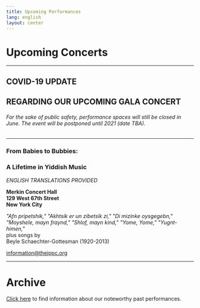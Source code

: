 ```yaml
---
title: Upcoming Performances
lang: english
layout: center
---
```


# Upcoming Concerts
  
_____
## COVID-19 UPDATE  
## REGARDING OUR UPCOMING GALA CONCERT

###### For the sake of public safety, performance spaces will still be closed in June. The event will be postponed until 2021 (date TBA).  

*********

### From Babies to Bubbies:
### A Lifetime in Yiddish Music

*ENGLISH TRANSLATIONS PROVIDED*

**Merkin Concert Hall  
129 West 67th Street  
New York City**

*"Afn pripetshik," "Akhtsik er un zibetsik zi," "Di mizinke oysgegebn,"    
"Moyshele, mayn fraynd," "Shlof, mayn kind," "Yome, Yome," "Yugnt-himen,"*  
plus songs by   
Beyle Schaechter-Gottesman (1920-2013)  

[information@thejppc.org](mailto:information@thejppc.org)

_____

# Archive

[Click here](concerts_archive.html) to find information about our noteworthy past performances.
